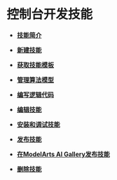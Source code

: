 # 控制台开发技能<a name="hilens_02_0018"></a>

-   **[技能简介](技能简介.md)**  

-   **[新建技能](新建技能.md)**  

-   **[获取技能模板](获取技能模板.md)**  

-   **[管理算法模型](管理算法模型.md)**  

-   **[编写逻辑代码](编写逻辑代码.md)**  

-   **[编辑技能](编辑技能.md)**  

-   **[安装和调试技能](安装和调试技能.md)**  

-   **[发布技能](发布技能.md)**  

-   **[在ModelArts AI Gallery发布技能](在ModelArts-AI-Gallery发布技能.md)**  

-   **[删除技能](删除技能.md)**  



